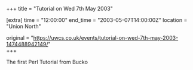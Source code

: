 +++
title = "Tutorial on Wed 7th May 2003"

[extra]
time = "12:00:00"
end_time = "2003-05-07T14:00:00Z"
location = "Union North"

original = "https://uwcs.co.uk/events/tutorial-on-wed-7th-may-2003-1474488942149/"    
+++

The first Perl Tutorial from Bucko

